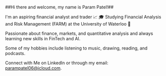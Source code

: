 ##Hi there and welcome, my name is Param Patel!##

I'm an aspiring financial analyst and trader 📈
🎓 Studying Financial Analysis and Risk Management (FARM) at the University of Waterloo 🥕

Passionate about finance, markets, and quantitative analysis and always learning new skills in FinTech and AI.

Some of my hobbies include listening to music, drawing, reading, and podcasts.

Connect with Me on LinkedIn or through my email: parampatel06@icloud.com.
